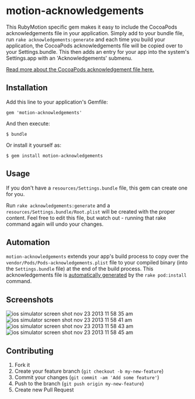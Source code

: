 # motion-acknowledgements

This RubyMotion specific gem makes it easy to include the CocoaPods acknowledgements file in your application. Simply add to your bundle file, run `rake acknowledgements:generate` and each time you build your application, the CocoaPods acknowledgements file will be copied over to your Settings.bundle. This then adds an entry for your app into the system's Settings.app with an 'Acknowledgements' submenu.

[Read more about the CocoaPods acknowledgement file here.](https://github.com/CocoaPods/CocoaPods/wiki/Acknowledgements)

## Installation

Add this line to your application's Gemfile:

    gem 'motion-acknowledgements'

And then execute:

    $ bundle

Or install it yourself as:

    $ gem install motion-acknowledgements

## Usage

If you don't have a `resources/Settings.bundle` file, this gem can create one for you.

Run `rake acknowledgements:generate` and a `resources/Settings.bundle/Root.plist` will be created with the proper content. Feel free to edit this file, but watch out - running that rake command again will undo your changes.

## Automation

`motion-acknowledgements` extends your app's build process to copy over the `vendor/Pods/Pods-acknowledgements.plist` file to your compiled binary (into the `Settings.bundle` file) at the end of the build process. This acknowledgements file is [automatically generated](https://github.com/CocoaPods/CocoaPods/wiki/Acknowledgements) by the `rake pod:install` command.

## Screenshots

![ios simulator screen shot nov 23 2013 11 58 35 am](https://f.cloud.github.com/assets/139261/1606878/a8ba7e02-5460-11e3-83ef-627ae62308c6.png) ![ios simulator screen shot nov 23 2013 11 58 41 am](https://f.cloud.github.com/assets/139261/1606879/aa33e142-5460-11e3-932a-a5bc2d5f8208.png)
![ios simulator screen shot nov 23 2013 11 58 43 am](https://f.cloud.github.com/assets/139261/1606880/acfb72a0-5460-11e3-8fcc-895b88c40f0d.png) ![ios simulator screen shot nov 23 2013 11 58 45 am](https://f.cloud.github.com/assets/139261/1606881/aecacd88-5460-11e3-98c1-521ec29d84d8.png)

## Contributing

1. Fork it
2. Create your feature branch (`git checkout -b my-new-feature`)
3. Commit your changes (`git commit -am 'Add some feature'`)
4. Push to the branch (`git push origin my-new-feature`)
5. Create new Pull Request
